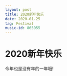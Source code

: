 ```yaml
---
layout: post
title: 2020新年快乐
date: 2020-01-25
tag: Festival
music-id: 865055
---
```



# 2020新年快乐

今年也是没有年的一年哦!
